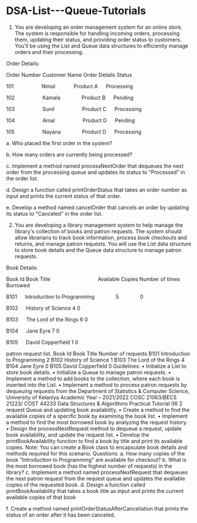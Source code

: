 # DSA-List---Queue-Tutorials
01. You are developing an order management system for an online store. The system is responsible for handling incoming orders, processing them, updating their status, and providing order status to customers. You'll be using the List and Queue data structures to efficiently manage orders and their processing.
   
Order Details:

Order Number Customer Name Order Details Status

101 &emsp; &emsp; &emsp; &emsp; Nimal  &ensp; &emsp; &emsp; Product A &emsp;  Processing

102 &emsp; &emsp; &emsp; &emsp; Kamala  &emsp; &emsp; &emsp; Product B &emsp;  Pending

103 &emsp; &emsp; &emsp; &emsp; Sunil &emsp; &emsp; &emsp; &emsp; Product C &emsp;  Processing

104 &emsp; &emsp; &emsp; &emsp; Amal &emsp; &emsp; &emsp; &emsp; Product D &emsp;  Pending

105 &emsp; &emsp; &emsp; &emsp; Nayana  &emsp; &emsp; &emsp; Product D &emsp;  Processing

a. Who placed the first order in the system?

b. How many orders are currently being processed?

c. Implement a method named processNextOrder that dequeues the next order from the processing queue and updates its status to "Processed" in the order list.

d. Design a function called printOrderStatus that takes an order number as input and prints the current status of that order.

e. Develop a method named cancelOrder that cancels an order by updating its status to "Canceled" in the order list.

02) You are developing a library management system to help manage the library's collection of books and patron requests. The system should allow librarians to track book information, process book checkouts and returns, and manage patron requests. You will use the List data structure to store book details and the Queue data structure to manage patron requests.
   
Book Details:

Book Id Book Title  &emsp; &emsp; &emsp; &emsp; &emsp; &emsp; &emsp; Available Copies Number of times Burrowed

B101 &emsp; Introduction to Programming &emsp; &emsp; &emsp; 5 &emsp; &emsp; &emsp; 0

B102 &emsp; History of Science 4 0

B103 &emsp; The Lord of the Rings 6 0

B104 &emsp; Jane Eyre 7 0

B105 &emsp; David Copperfield 1 0

patron request list.
Book Id Book Title Number 
of 
requests
B101 Introduction to Programming 2
B102 History of Science 1
B103 The Lord of the Rings 4
B104 Jane Eyre 0
B105 David Copperfield 0
Guidelines:
• Initialize a List to store book details.
• Initialize a Queue to manage patron requests.
• Implement a method to add books to the collection, where each book is inserted 
into the List.
• Implement a method to process patron requests by dequeuing requests from the 
Department of Statistics & Computer Science, University of 
Kelaniya 
Academic Year – 2021/2022
COSC 21063/BECS 21223/ COST 44233
Data Structures & Algorithms
Practical Tutorial 06
2
request Queue and updating book availability.
• Create a method to find the available copies of a specific book by examining the 
book list.
• Implement a method to find the most borrowed book by analyzing the request 
history.
• Design the processNextRequest method to dequeue a request, update book 
availability, and update the request list.
• Develop the printBookAvailability function to find a book by title and print its 
available copies.
Note: You can create a Book class to encapsulate book details and methods required for this 
scenario.
Questions:
a. How many copies of the book "Introduction to Programming" are available for 
checkout?
b. What is the most borrowed book (has the highest number of requests) in the library?
c. Implement a method named processNextRequest that dequeues the next patron request 
from the request queue and updates the available copies of the requested book.
d. Design a function called printBookAvailability that takes a book title as input and 
prints the current available copies of that book

f. Create a method named printOrderStatusAfterCancellation that prints the status of an order after it has been canceled.
